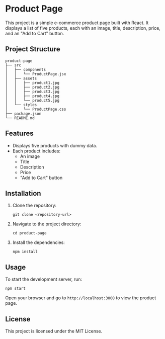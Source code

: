 # Product Page

This project is a simple e-commerce product page built with React. It displays a list of five products, each with an image, title, description, price, and an "Add to Cart" button.

## Project Structure

```
product-page
├── src
│   ├── components
│   │   └── ProductPage.jsx
│   ├── assets
│   │   ├── product1.jpg
│   │   ├── product2.jpg
│   │   ├── product3.jpg
│   │   ├── product4.jpg
│   │   └── product5.jpg
│   └── styles
│       └── ProductPage.css
├── package.json
└── README.md
```

## Features

- Displays five products with dummy data.
- Each product includes:
  - An image
  - Title
  - Description
  - Price
  - "Add to Cart" button

## Installation

1. Clone the repository:
   ```
   git clone <repository-url>
   ```
2. Navigate to the project directory:
   ```
   cd product-page
   ```
3. Install the dependencies:
   ```
   npm install
   ```

## Usage

To start the development server, run:
```
npm start
```

Open your browser and go to `http://localhost:3000` to view the product page.

## License

This project is licensed under the MIT License.